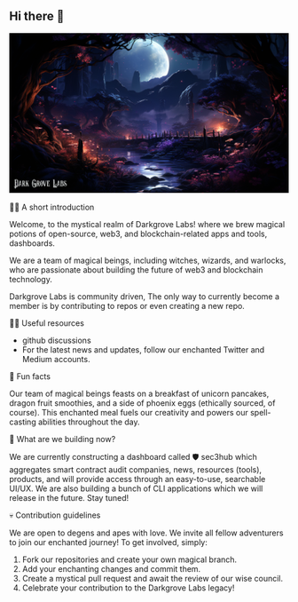 ## Hi there 👋



![dg](./assets/dg-bg.png)


🙋‍♀️ A short introduction

Welcome, to the mystical realm of Darkgrove Labs! where we brew magical potions of open-source, web3, and blockchain-related apps and tools, dashboards.

We are a team of magical beings, including witches, wizards, and warlocks, who are passionate about building the future of web3 and blockchain technology.

Darkgrove Labs is community driven, The only way to currently become a member is by contributing to repos or even creating a new repo.



👩‍💻 Useful resources

- github discussions
- For the latest news and updates, follow our enchanted Twitter and Medium accounts.

🍿 Fun facts

Our team of magical beings feasts on a breakfast of unicorn pancakes, dragon fruit smoothies, and a side of phoenix eggs (ethically sourced, of course). This enchanted meal fuels our creativity and powers our spell-casting abilities throughout the day.

🔨 What are we building now?

We are currently constructing a dashboard called 🛡️ sec3hub which aggregates smart contract audit companies, news, resources (tools), products, and will provide access through an easy-to-use, searchable UI/UX. We are also building a bunch of CLI applications which we will release in the future. Stay tuned!


💀 Contribution guidelines


We are open to degens and apes with love. 
We invite all fellow adventurers to join our enchanted journey! To get involved, simply:

1. Fork our repositories and create your own magical branch.
2. Add your enchanting changes and commit them.
3. Create a mystical pull request and await the review of our wise council.
4. Celebrate your contribution to the Darkgrove Labs legacy!
